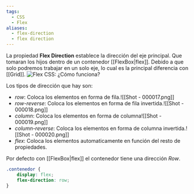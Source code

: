 ```yaml
---
tags:
  - CSS
  - Flex
aliases:
  - flex-direction
  - flex direction
---
```

La propiedad **Flex Direction** establece la dirección del eje principal. Que tomaran los hijos dentro de un contenedor [[FlexBox|flex]]. Debido a que solo podremos trabajar en un solo eje, lo cual es la principal diferencia con [[Grid]].
![Flex CSS: ¿Cómo funciona?](https://lenguajecss.com/css/maquetacion-y-colocacion/flex/flex-como-funciona.png)

Los tipos de dirección que hay son:
 - *row*: Coloca los elementos en forma de fila.![[Shot - 000017.png]]
 - *row-reverse*: Coloca los elementos en forma de fila invertida.![[Shot - 000018.png]]
 - *column*: Coloca los elementos en forma de columna![[Shot - 000019.png]]
 - *column-reverse*: Coloca los elementos en forma de columna invertida.![[Shot - 000020.png]]
 - *flex*: Coloca los elementos automaticamente en función del resto de propiedades.

Por defecto con [[FlexBox|flex]] el contenedor tiene una dirección *Row*.
```css
.contenedor {
	display: flex;
	flex-direction: row;
}
```
